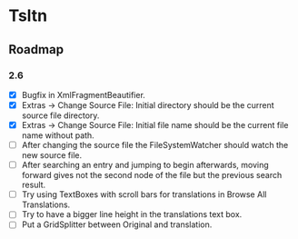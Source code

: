 ﻿# Tsltn
## Roadmap

### 2.6
- [x] Bugfix in XmlFragmentBeautifier.
- [x] Extras -> Change Source File: Initial directory should be the current source file 
directory.
- [x] Extras -> Change Source File: Initial file name should be the current file name without path.
- [ ] After changing the source file the  FileSystemWatcher should watch the new source file.
- [ ] After searching an entry and jumping to begin afterwards, moving forward gives not the 
second node of the file but the previous search result.
- [ ] Try using TextBoxes with scroll bars for translations in Browse All Translations.
- [ ] Try to have a bigger line height in the translations text box.
- [ ] Put a GridSplitter between Original and translation.